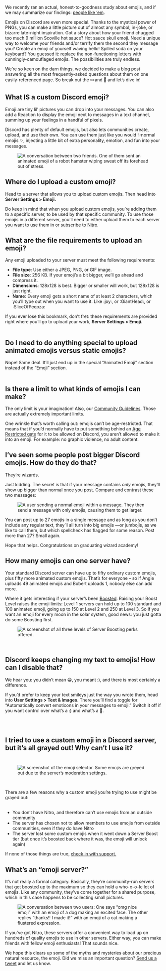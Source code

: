 <div class="column-4 w-col w-col-8 w-col-stack">
    <div id="heading-1" class="rich-wrapper">
        <div class="blog-post-content w-richtext">
            <p>We recently ran an actual, honest-to-goodness study about emojis, and if we may summarize our findings: <a href="https://discord.com/blog/talk-emoji-to-me-survey-the-science-behind-emojis" target="_blank">people like ‘em</a>.&nbsp;</p>
            <p>Emojis on Discord are even more special. Thanks to the mystical power of PNGs, you can make a little picture out of almost any symbol, in-joke, or bizarre late-night inspiration. Got a story about how your friend chugged too much 9 million Scoville hot sauce? Hot sauce skull emoji. Need a unique way to welcome your friends and/or terrify them the second they message you? Create an emoji of yourself waving hello! Spilled soda on your keyboard? You guessed it: replace the non-functioning letters with cunningly-camouflaged emojis. The possibilities are truly endless.</p>
            <p>We’re so keen on the darn things, we decided to make a blog post answering all the most frequently-asked questions about them on one easily-referenced page. So break out the ✏️and 📜 and let’s dive in!</p>
        </div>
    </div>
    <div class="btn-wrapper w-condition-invisible"><a href="#" class="btn-blog w-dyn-bind-empty w-button"></a></div>
    <div id="heading-2" class="rich-wrapper">
        <div class="blog-post-content w-richtext">
            <h2><strong>What IS a custom Discord emoji?</strong></h2>
            <p>Emoji are tiny lil’ pictures you can drop into your messages. You can also add a Reaction to display the emoji next to messages in a text channel, summing up your feelings in a handful of pixels. </p>
            <p>Discord has plenty of default emojis, but also lets communities create, upload, and use their own. You can use them just like you would ✨normal emojis ✨, injecting a little bit of extra personality, emotion, and fun into your messages.</p>
            <figure class="w-richtext-figure-type-image w-richtext-align-fullwidth" style="max-width:540pxpx">
                <div><img src="https://assets-global.website-files.com/5f9072399b2640f14d6a2bf4/6349d69ae9b8d4b8716215d4_eWIKJGPXdwkorqqel-dMsYW3M-vCEifr2scAtSFfs3Vs4BFACgw15_C50OhChzp6-M55ZroK7d984p_inbHJAe7a5tbNFzq3H7SDoVWQFgmnCGzuPq3zVXx6jFGYMFoUMi-nstCCsYqIzC2xRiWaVJf-Ry7tSk6fXMF-10i3nJuVIUXjwq0X21LsIg.gif" alt="A conversation between two friends. One of them sent an animated emoji of a robot hamster wiping sweat off its forehead out of stress. "></div>
            </figure>
        </div>
    </div>
    <div id="heading-3" class="rich-wrapper">
        <div class="blog-post-content w-richtext">
            <h2><strong>Where do I upload a custom emoji?</strong></h2>
            <p>Head to a server that allows you to upload custom emojis. Then head into <strong>Server Settings &gt; Emoji.</strong></p>
            <p>Do keep in mind that when you upload custom emojis, you’re adding them to a specific server, to be used by that specific community. To use those emojis in a different server, you’ll need to either upload them to each server you want to use them in or subscribe to <a href="https://discord.com/blog/beginners-guide-to-nitro" target="_blank">Nitro</a>.</p>
        </div>
    </div>
    <div id="heading-4" class="rich-wrapper">
        <div class="blog-post-content w-richtext">
            <h2><strong>What are the file requirements to upload an emoji?&nbsp;</strong></h2>
            <p>Any emoji uploaded to your server must meet the following requirements:<br></p>
            <ul role="list">
                <li><strong>File type</strong>: Use either a JPEG, PNG, or GIF image.&nbsp;</li>
                <li><strong>File size</strong>: 256 KB. If your emoji’s a bit bigger, we’ll go ahead and compress it.</li>
                <li><strong>Dimensions</strong>: 128x128 is best. Bigger or smaller will work, but 128x128 is just right.</li>
                <li><strong>Name</strong>: Every emoji gets a short name of at least 2 characters, which you’ll type out when you want to use it. Like :joy:, or :GiantHead:, or :SliceOfPeepza:</li>
            </ul>
            <p>If you ever lose this bookmark, don’t fret: these requirements are provided right where you’ll go to upload your work, <strong>Server Settings &gt; Emoji.<br>‍</strong></p>
            <h2><strong>Do I need to do anything special to upload animated emojis versus static emojis?&nbsp;</strong></h2>
            <p>Nope! Same deal. It’ll just end up in the special “Animated Emoji” section instead of the “Emoji” section.<br>‍</p>
            <h2><strong>Is there a limit to what kinds of emojis I can make?</strong></h2>
            <p>The only limit is your imagination! Also, our <a href="https://discord.com/guidelines" target="_blank">Community Guidelines</a>. Those are actually extremely important limits.</p>
            <p>One wrinkle that’s worth calling out: emojis can’t be age-restricted. That means that if you’d normally have to put something behind an <a href="https://support.discord.com/hc/en-us/articles/1500005292701-Accessing-an-Age-Restricted-Server-FAQ#:~:text=Our%20Community%20Guidelines%20require%20that,an%20age%2Drestricted%20server%20designation." target="_blank">Age Restricted gate</a> for it to be allowed on Discord, you aren’t allowed to make it into an emoji. For example: no graphic violence, no adult content.</p>
        </div>
    </div>
    <div id="heading-5" class="rich-wrapper">
        <div class="blog-post-content w-richtext">
            <h2><strong>I’ve seen some people post bigger Discord emojis. How do they do that?&nbsp;</strong></h2>
            <p>They’re wizards.</p>
            <p>Just kidding. The secret is that if your message contains <em>only </em>emojis, they’ll show up bigger than normal once you post. Compare and contrast these two messages:</p>
            <figure class="w-richtext-figure-type-image w-richtext-align-fullwidth" style="max-width:710pxpx">
                <div><img src="https://assets-global.website-files.com/5f9072399b2640f14d6a2bf4/6349d69ab416e3312f5fc253__LSaRvVpaz6TOxkExss7fOlaZt-On7SMZ0U49lJZXjC-JhLpNjS-I0xRzwtK2yMynogsRMjd3ipt6G_ZI5Yf7flrtVPkUtPbrInQ7uRoVDslYSwfFZ8_nDhPi079Eo2RsTu5fRFzBnUaZ1pY6S4ON5Eo_GIXbr9AukM_iI7hXS2ByQRVyXSPeCGZ9g.png" alt="A user sending a normal emoji within a message. They then send a message with only emojis, causing them to get larger. "></div>
            </figure>
            <p>You can post up to 27 emojis in a single message and as long as you don’t include any regular text, they’ll all turn into big emojis —or jumbojis, as we like to call them, but which spellcheck has flagged for some reason. Post more than 27? Small again.&nbsp;</p>
            <p>Hope that helps. Congratulations on graduating wizard academy!</p>
        </div>
    </div>
    <div id="heading-6" class="rich-wrapper">
        <div class="blog-post-content w-richtext">
            <h2><strong>How many emojis can one server have?&nbsp;</strong></h2>
            <p>Your standard Discord server can have up to fifty ordinary custom emojis, plus fifty more animated custom emojis. That’s for everyone – so if Angie uploads 49 animated emojis and Bobert uploads 1, nobody else can add more.</p>
            <p>Where it gets interesting if your server’s been <a href="https://support.discord.com/hc/en-us/articles/360028038352-Server-Boosting-FAQ-#h_a45da1ef-e159-48dd-bd91-68e38c51d117" target="_blank">Boosted</a>. Raising your Boost Level raises the emoji limits: Level 1 servers can hold up to 100 standard and 100 animated emoji, going up to 150 at Level 2 and 250 at Level 3. So if you want an emoji for every moon in the solar system, good news: you just gotta do some Boosting first.&nbsp;</p>
            <figure class="w-richtext-figure-type-image w-richtext-align-fullwidth" style="max-width:1600pxpx">
                <div><img src="https://assets-global.website-files.com/5f9072399b2640f14d6a2bf4/6349d69a21ce23512b9aebe5_IlqJ49tEpzZnIsMU9IPLwAt422qVm6Av5fmKFfXCkWo89n6gwWzEoyZjsNvoqFmpvVwACXY7aRoaRdo3Dt246ohMf6CWcEcrie0az1xhCdlMw5Qjb8BN0zIbRo3ZwLxIr6vERzUC8iLboPyRtg4ULj0xgxMFRSptnM5AekoaypmhNTLEY2E_WgnvAw.png" alt="A screenshot of all three levels of Server Boosting perks offered. "></div>
            </figure>
            <p>‍</p>
        </div>
    </div>
    <div id="heading-7" class="rich-wrapper">
        <div class="blog-post-content w-richtext">
            <h2><strong>Discord keeps changing my text to emojis! How can I disable that?</strong></h2>
            <p>We hear you: you didn’t mean 😀, you meant :), and there is most certainly a difference.</p>
            <p>If you’d prefer to keep your text smileys just the way you wrote them, head into <strong>User Settings &gt; Text &amp; Images</strong>. There you’ll find a toggle for “Automatically convert emoticons in your messages to emoji.” Switch it off if you want control over what’s a :) and what’s a 🙂.</p>
            <figure class="w-richtext-figure-type-image w-richtext-align-fullwidth" style="max-width:1562px">
                <div><img src="https://assets-global.website-files.com/5f9072399b2640f14d6a2bf4/6349d69ab7e7ca4ec07ea7e3_hyyhSH7PFoJuodQieVEiWjzTBFBc2ZlHVLu2UsZLY0aDEzL25-lKSzoXY_2uiBsMtHA99fr4Qinuin200CANoGrlWXEm55J0jPjx8_Xc30t1sxTuAM6hMi3q3HBDaaW0dHSWTnjvFbJE0yhHsqyUwLkI9sghqZPzKYpucKxApcyKk5S_CgK9KTmzPw.png" alt=""></div>
            </figure>
            <p>‍</p>
        </div>
    </div>
    <div id="heading-8" class="rich-wrapper">
        <div class="blog-post-content w-richtext">
            <h2><strong>I tried to use a custom emoji in a Discord server, but it’s all grayed out! Why can’t I use it? <br><br></strong></h2>
            <figure class="w-richtext-figure-type-image w-richtext-align-fullwidth" style="max-width:1600pxpx">
                <div><img src="https://assets-global.website-files.com/5f9072399b2640f14d6a2bf4/6349d9e8be4a4a12f318ef22_55KPcPxgPwsfmpHWNwiAgy7ZP_BwQ0o2r9fQz5Fxtz2y3vDOFRL9uZ0hQXAf8AfAwLKLW_JpoVhm_2ME6wjeWIOG3EzlXvbWGlciO1UZdAI69OXGSRgoyH6WFlipSUdEF9PYHWVa4hUWVIMP7b_m9LrHkWJBV7DFrQYPLu43zX-AlJJJ0opSGTEiVg.png" alt="A screenshot of the emoji selector. Some emojis are greyed out due to the server’s moderation settings. "></div>
            </figure>
            <p>‍</p>
            <p>There are a few reasons why a custom emoji you’re trying to use might be grayed out:<br><br></p>
            <ul role="list">
                <li>You don’t have Nitro, and therefore can’t use emojis from an outside community</li>
                <li>The server has chosen not to allow members to use emojis from outside communities, even if they do have Nitro</li>
                <li>The server lost some custom emojis when it went down a Server Boost tier (but once it’s boosted back where it was, the emoji will unlock again)&nbsp;</li>
            </ul>
            <p>If none of those things are true, <a href="https://support.discord.com/" target="_blank">check in with support.<br></a></p>
        </div>
    </div>
    <div id="heading-9" class="rich-wrapper">
        <div class="blog-post-content w-richtext">
            <h2><strong>What’s an “emoji server?”</strong></h2>
            <p>It’s not really a formal category. Basically, they’re community-run servers that get boosted up to the maximum so they can hold a who-o-o-le lot of emojis. Like any community, they’ve come together for a shared purpose, which in this case happens to be collecting small pictures.</p>
            <figure class="w-richtext-figure-type-image w-richtext-align-center">
                <div><img src="https://assets-global.website-files.com/5f9072399b2640f14d6a2bf4/6349d69afdd1f27ebb2df0c1_vYnXSWoUsMq2TbCglo5l5JRjUIywl8U6H3emigukUpZFz424XC5iewduGAyWkiITH-FWEvfyUu7cI0Md1zehf4Zw8yYt-7I8SawkhTJR7xbUbySPEZU3xhplETSRswAnZ2PjaSNb_ir4wuFx4bzYq1jPPlr3ykF9WdhX_qTctQvQCA4ZvzLHK3cxmw.png" alt="A conversation between two users: One says “omg nice emoji” with an emoji of a dog making an excited face. The other replies “thanks!! I made it!” with an emoji of a cat making a flustered expression. "></div>
            </figure>
            <p>If you’ve got Nitro, these servers offer a convenient way to load up on hundreds of quality emojis to use in other servers. Either way, you can make friends with fellow emoji enthusiasts! That sounds nice.&nbsp;&nbsp;&nbsp;</p>
            <p>We hope this clears up some of the myths and mysteries about our precious natural resource, the emoji. Did we miss an important question? <a href="https://twitter.com/discord" target="_blank">Send us a tweet</a> and let us know.</p>
        </div>
    </div>
    <div id="heading-10" class="rich-wrapper">
        <div class="blog-post-content w-dyn-bind-empty w-richtext"></div>
    </div>
</div>